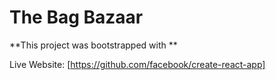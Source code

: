 # The Bag Bazaar

**This project was bootstrapped with **

Live Website: [https://github.com/facebook/create-react-app]
